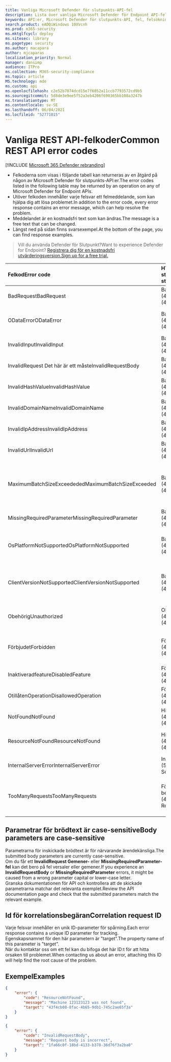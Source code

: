 ```yaml
---
title: Vanliga Microsoft Defender för slutpunkts-API-fel
description: Lista över vanliga Microsoft Defender för Endpoint API-fel med beskrivningar.
keywords: API:er, Microsoft Defender för slutpunkts-API, fel, felsökning
search.product: eADQiWindows 10XVcnh
ms.prod: m365-security
ms.mktglfcycl: deploy
ms.sitesec: library
ms.pagetype: security
ms.author: macapara
author: mjcaparas
localization_priority: Normal
manager: dansimp
audience: ITPro
ms.collection: M365-security-compliance
ms.topic: article
MS.technology: mde
ms.custom: api
ms.openlocfilehash: c2e52b7074dcd15e7f6852a11ccb7793572cd9b5
ms.sourcegitcommit: 5d8de3e9ee5f52a3eb4206f690365bb108a3247b
ms.translationtype: MT
ms.contentlocale: sv-SE
ms.lasthandoff: 06/04/2021
ms.locfileid: "52771015"
---
```

# <a name="common-rest-api-error-codes"></a><span data-ttu-id="942df-104">Vanliga REST API-felkoder</span><span class="sxs-lookup"><span data-stu-id="942df-104">Common REST API error codes</span></span>

[!INCLUDE [Microsoft 365 Defender rebranding](../../includes/microsoft-defender.md)]


* <span data-ttu-id="942df-105">Felkoderna som visas i följande tabell kan returneras av en åtgärd på någon av Microsoft Defender för slutpunkts-API:er.</span><span class="sxs-lookup"><span data-stu-id="942df-105">The error codes listed in the following table may be returned by an operation on any of Microsoft Defender for Endpoint APIs.</span></span>
* <span data-ttu-id="942df-106">Utöver felkoden innehåller varje felsvar ett felmeddelande, som kan hjälpa dig att lösa problemet.</span><span class="sxs-lookup"><span data-stu-id="942df-106">In addition to the error code, every error response contains an error message, which can help resolve the problem.</span></span>
* <span data-ttu-id="942df-107">Meddelandet är en kostnadsfri text som kan ändras.</span><span class="sxs-lookup"><span data-stu-id="942df-107">The message is a free text that can be changed.</span></span>
* <span data-ttu-id="942df-108">Längst ned på sidan finns svarsexempel.</span><span class="sxs-lookup"><span data-stu-id="942df-108">At the bottom of the page, you can find response examples.</span></span>

><span data-ttu-id="942df-109">Vill du använda Defender för Slutpunkt?</span><span class="sxs-lookup"><span data-stu-id="942df-109">Want to experience Defender for Endpoint?</span></span> [<span data-ttu-id="942df-110">Registrera dig för en kostnadsfri utvärderingsversion.</span><span class="sxs-lookup"><span data-stu-id="942df-110">Sign up for a free trial.</span></span>](https://www.microsoft.com/microsoft-365/windows/microsoft-defender-atp?ocid=docs-wdatp-assignaccess-abovefoldlink)

<span data-ttu-id="942df-111">Felkod</span><span class="sxs-lookup"><span data-stu-id="942df-111">Error code</span></span> |<span data-ttu-id="942df-112">HTTP-statuskod</span><span class="sxs-lookup"><span data-stu-id="942df-112">HTTP status code</span></span> |<span data-ttu-id="942df-113">Meddelande</span><span class="sxs-lookup"><span data-stu-id="942df-113">Message</span></span> 
:---|:---|:---
<span data-ttu-id="942df-114">BadRequest</span><span class="sxs-lookup"><span data-stu-id="942df-114">BadRequest</span></span> | <span data-ttu-id="942df-115">BadRequest (400)</span><span class="sxs-lookup"><span data-stu-id="942df-115">BadRequest (400)</span></span> | <span data-ttu-id="942df-116">Felmeddelande för allmän felbegäran.</span><span class="sxs-lookup"><span data-stu-id="942df-116">General Bad Request error message.</span></span>
<span data-ttu-id="942df-117">ODataError</span><span class="sxs-lookup"><span data-stu-id="942df-117">ODataError</span></span> | <span data-ttu-id="942df-118">BadRequest (400)</span><span class="sxs-lookup"><span data-stu-id="942df-118">BadRequest (400)</span></span> | <span data-ttu-id="942df-119">Ogiltig OData-URI-fråga (det specifika felet har angetts).</span><span class="sxs-lookup"><span data-stu-id="942df-119">Invalid OData URI query (the specific error is specified).</span></span>
<span data-ttu-id="942df-120">InvalidInput</span><span class="sxs-lookup"><span data-stu-id="942df-120">InvalidInput</span></span> | <span data-ttu-id="942df-121">BadRequest (400)</span><span class="sxs-lookup"><span data-stu-id="942df-121">BadRequest (400)</span></span> | <span data-ttu-id="942df-122">Ogiltiga indata {the invalid input}.</span><span class="sxs-lookup"><span data-stu-id="942df-122">Invalid input {the invalid input}.</span></span>
<span data-ttu-id="942df-123">InvalidRequest Det här är ett måste</span><span class="sxs-lookup"><span data-stu-id="942df-123">InvalidRequestBody</span></span> | <span data-ttu-id="942df-124">BadRequest (400)</span><span class="sxs-lookup"><span data-stu-id="942df-124">BadRequest (400)</span></span> | <span data-ttu-id="942df-125">Ogiltig begärans brödtext.</span><span class="sxs-lookup"><span data-stu-id="942df-125">Invalid request body.</span></span>
<span data-ttu-id="942df-126">InvalidHashValue</span><span class="sxs-lookup"><span data-stu-id="942df-126">InvalidHashValue</span></span> | <span data-ttu-id="942df-127">BadRequest (400)</span><span class="sxs-lookup"><span data-stu-id="942df-127">BadRequest (400)</span></span> | <span data-ttu-id="942df-128">Hashvärdet {the invalid hash} är ogiltigt.</span><span class="sxs-lookup"><span data-stu-id="942df-128">Hash value {the invalid hash} is invalid.</span></span>
<span data-ttu-id="942df-129">InvalidDomainName</span><span class="sxs-lookup"><span data-stu-id="942df-129">InvalidDomainName</span></span> | <span data-ttu-id="942df-130">BadRequest (400)</span><span class="sxs-lookup"><span data-stu-id="942df-130">BadRequest (400)</span></span> | <span data-ttu-id="942df-131">Domännamnet {the invalid domain} är ogiltigt.</span><span class="sxs-lookup"><span data-stu-id="942df-131">Domain name {the invalid domain} is invalid.</span></span>
<span data-ttu-id="942df-132">InvalidIpAddress</span><span class="sxs-lookup"><span data-stu-id="942df-132">InvalidIpAddress</span></span> | <span data-ttu-id="942df-133">BadRequest (400)</span><span class="sxs-lookup"><span data-stu-id="942df-133">BadRequest (400)</span></span> | <span data-ttu-id="942df-134">IP-adressen {the invalid IP} är ogiltig.</span><span class="sxs-lookup"><span data-stu-id="942df-134">IP address {the invalid IP} is invalid.</span></span>
<span data-ttu-id="942df-135">InvalidUrl</span><span class="sxs-lookup"><span data-stu-id="942df-135">InvalidUrl</span></span> | <span data-ttu-id="942df-136">BadRequest (400)</span><span class="sxs-lookup"><span data-stu-id="942df-136">BadRequest (400)</span></span> | <span data-ttu-id="942df-137">URL {the invalid URL} är ogiltig.</span><span class="sxs-lookup"><span data-stu-id="942df-137">URL {the invalid URL} is invalid.</span></span>
<span data-ttu-id="942df-138">MaximumBatchSizeExceededed</span><span class="sxs-lookup"><span data-stu-id="942df-138">MaximumBatchSizeExceeded</span></span> | <span data-ttu-id="942df-139">BadRequest (400)</span><span class="sxs-lookup"><span data-stu-id="942df-139">BadRequest (400)</span></span> | <span data-ttu-id="942df-140">Maximal överskriden batchstorlek.</span><span class="sxs-lookup"><span data-stu-id="942df-140">Maximum batch size exceeded.</span></span> <span data-ttu-id="942df-141">Mottaget: {batchstorlek mottaget}, tillåtet: {batchstorlek tillåten}.</span><span class="sxs-lookup"><span data-stu-id="942df-141">Received: {batch size received}, allowed: {batch size allowed}.</span></span>
<span data-ttu-id="942df-142">MissingRequiredParameter</span><span class="sxs-lookup"><span data-stu-id="942df-142">MissingRequiredParameter</span></span> | <span data-ttu-id="942df-143">BadRequest (400)</span><span class="sxs-lookup"><span data-stu-id="942df-143">BadRequest (400)</span></span> | <span data-ttu-id="942df-144">Parametern {the missing parameter} saknas.</span><span class="sxs-lookup"><span data-stu-id="942df-144">Parameter {the missing parameter} is missing.</span></span>
<span data-ttu-id="942df-145">OsPlatformNotSupported</span><span class="sxs-lookup"><span data-stu-id="942df-145">OsPlatformNotSupported</span></span> | <span data-ttu-id="942df-146">BadRequest (400)</span><span class="sxs-lookup"><span data-stu-id="942df-146">BadRequest (400)</span></span> | <span data-ttu-id="942df-147">OS-plattformen {the client OS Platform} stöds inte för den här åtgärden.</span><span class="sxs-lookup"><span data-stu-id="942df-147">OS Platform {the client OS Platform} is not supported for this action.</span></span>
<span data-ttu-id="942df-148">ClientVersionNotSupported</span><span class="sxs-lookup"><span data-stu-id="942df-148">ClientVersionNotSupported</span></span> | <span data-ttu-id="942df-149">BadRequest (400)</span><span class="sxs-lookup"><span data-stu-id="942df-149">BadRequest (400)</span></span> | <span data-ttu-id="942df-150">{The requested action} stöds i klientversionen {supported client version} eller senare.</span><span class="sxs-lookup"><span data-stu-id="942df-150">{The requested action} is supported on client version {supported client version} and above.</span></span>
<span data-ttu-id="942df-151">Obehörig</span><span class="sxs-lookup"><span data-stu-id="942df-151">Unauthorized</span></span> | <span data-ttu-id="942df-152">Obehörig (401)</span><span class="sxs-lookup"><span data-stu-id="942df-152">Unauthorized (401)</span></span> | <span data-ttu-id="942df-153">Obehörig (ogiltig eller utgången auktoriseringsrubrik).</span><span class="sxs-lookup"><span data-stu-id="942df-153">Unauthorized (invalid or expired authorization header).</span></span>
<span data-ttu-id="942df-154">Förbjudet</span><span class="sxs-lookup"><span data-stu-id="942df-154">Forbidden</span></span> | <span data-ttu-id="942df-155">Förbjudet (403)</span><span class="sxs-lookup"><span data-stu-id="942df-155">Forbidden (403)</span></span> | <span data-ttu-id="942df-156">Åtkomst nekas (giltig token men otillräcklig behörighet för åtgärden).</span><span class="sxs-lookup"><span data-stu-id="942df-156">Forbidden (valid token but insufficient permission for the action).</span></span>
<span data-ttu-id="942df-157">Inaktiveradfeature</span><span class="sxs-lookup"><span data-stu-id="942df-157">DisabledFeature</span></span> | <span data-ttu-id="942df-158">Förbjudet (403)</span><span class="sxs-lookup"><span data-stu-id="942df-158">Forbidden (403)</span></span> | <span data-ttu-id="942df-159">Klientorganisationsfunktionen är inte aktiverad.</span><span class="sxs-lookup"><span data-stu-id="942df-159">Tenant feature is not enabled.</span></span>
<span data-ttu-id="942df-160">OtillåtenOperation</span><span class="sxs-lookup"><span data-stu-id="942df-160">DisallowedOperation</span></span> | <span data-ttu-id="942df-161">Förbjudet (403)</span><span class="sxs-lookup"><span data-stu-id="942df-161">Forbidden (403)</span></span> | <span data-ttu-id="942df-162">{den otillåtna åtgärden och orsaken}.</span><span class="sxs-lookup"><span data-stu-id="942df-162">{the disallowed operation and the reason}.</span></span>
<span data-ttu-id="942df-163">NotFound</span><span class="sxs-lookup"><span data-stu-id="942df-163">NotFound</span></span> | <span data-ttu-id="942df-164">Hittades inte (404)</span><span class="sxs-lookup"><span data-stu-id="942df-164">Not Found (404)</span></span> | <span data-ttu-id="942df-165">Felmeddelandet Allmänt hittades inte.</span><span class="sxs-lookup"><span data-stu-id="942df-165">General Not Found error message.</span></span>
<span data-ttu-id="942df-166">ResourceNotFound</span><span class="sxs-lookup"><span data-stu-id="942df-166">ResourceNotFound</span></span> | <span data-ttu-id="942df-167">Hittades inte (404)</span><span class="sxs-lookup"><span data-stu-id="942df-167">Not Found (404)</span></span> | <span data-ttu-id="942df-168">Resurs {den begärda resursen} hittades inte.</span><span class="sxs-lookup"><span data-stu-id="942df-168">Resource {the requested resource} was not found.</span></span>
<span data-ttu-id="942df-169">InternalServerError</span><span class="sxs-lookup"><span data-stu-id="942df-169">InternalServerError</span></span> | <span data-ttu-id="942df-170">Internt serverfel (500)</span><span class="sxs-lookup"><span data-stu-id="942df-170">Internal Server Error (500)</span></span> | <span data-ttu-id="942df-171">(Inget felmeddelande, försök igen)</span><span class="sxs-lookup"><span data-stu-id="942df-171">(No error message, retry the operation)</span></span>
<span data-ttu-id="942df-172">TooManyRequests</span><span class="sxs-lookup"><span data-stu-id="942df-172">TooManyRequests</span></span> | <span data-ttu-id="942df-173">För många begäranden (429)</span><span class="sxs-lookup"><span data-stu-id="942df-173">Too Many Requests (429)</span></span> | <span data-ttu-id="942df-174">Svar representerar att nå kvotgränsen antingen genom antal begäranden eller av CPU.</span><span class="sxs-lookup"><span data-stu-id="942df-174">Response will represent reaching quota limit either by number of requests or by CPU.</span></span>

## <a name="body-parameters-are-case-sensitive"></a><span data-ttu-id="942df-175">Parametrar för brödtext är case-sensitive</span><span class="sxs-lookup"><span data-stu-id="942df-175">Body parameters are case-sensitive</span></span>

<span data-ttu-id="942df-176">Parametrarna för inskickade brödtext är för närvarande ärendekänsliga.</span><span class="sxs-lookup"><span data-stu-id="942df-176">The submitted body parameters are currently case-sensitive.</span></span>
<br><span data-ttu-id="942df-177">Om du får ett **InvalidRequest Gemener-** eller **MissingRequiredParameter-fel** kan det bero på fel versaler eller gemener.</span><span class="sxs-lookup"><span data-stu-id="942df-177">If you experience an **InvalidRequestBody** or **MissingRequiredParameter** errors, it might be caused from a wrong parameter capital or lower-case letter.</span></span>
<br><span data-ttu-id="942df-178">Granska dokumentationen för API och kontrollera att de skickade parametrarna matchar det relevanta exemplet.</span><span class="sxs-lookup"><span data-stu-id="942df-178">Review the API documentation page and check that the submitted parameters match the relevant example.</span></span>

## <a name="correlation-request-id"></a><span data-ttu-id="942df-179">Id för korrelationsbegäran</span><span class="sxs-lookup"><span data-stu-id="942df-179">Correlation request ID</span></span>

<span data-ttu-id="942df-180">Varje felsvar innehåller en unik ID-parameter för spårning.</span><span class="sxs-lookup"><span data-stu-id="942df-180">Each error response contains a unique ID parameter for tracking.</span></span>
<br><span data-ttu-id="942df-181">Egenskapsnamnet för den här parametern är "target".</span><span class="sxs-lookup"><span data-stu-id="942df-181">The property name of this parameter is "target".</span></span>
<br><span data-ttu-id="942df-182">När du kontaktar oss om ett fel kan du bifoga det här ID:t för att hitta orsaken till problemet.</span><span class="sxs-lookup"><span data-stu-id="942df-182">When contacting us about an error, attaching this ID will help find the root cause of the problem.</span></span>

## <a name="examples"></a><span data-ttu-id="942df-183">Exempel</span><span class="sxs-lookup"><span data-stu-id="942df-183">Examples</span></span>

```json
{
    "error": {
        "code": "ResourceNotFound",
        "message": "Machine 123123123 was not found",
        "target": "43f4cb08-8fac-4b65-9db1-745c2ae65f3a"
    }
}
```


```json
{
    "error": {
        "code": "InvalidRequestBody",
        "message": "Request body is incorrect",
        "target": "1fa66c0f-18bd-4133-b378-36d76f3a2ba0"
    }
}
```
